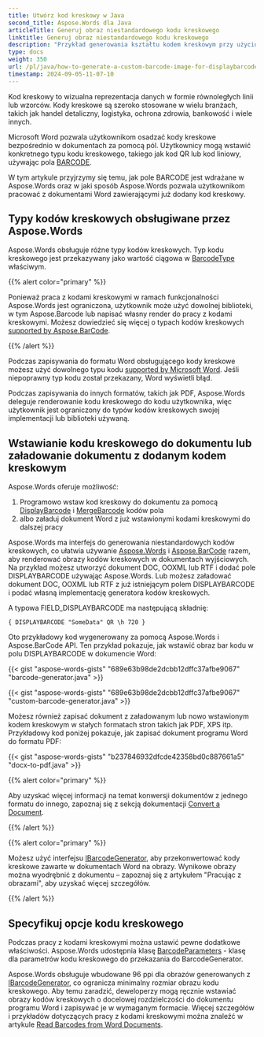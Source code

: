 ```yaml
---
title: Utwórz kod kreskowy w Java
second_title: Aspose.Words dla Java
articleTitle: Generuj obraz niestandardowego kodu kreskowego
linktitle: Generuj obraz niestandardowego kodu kreskowego
description: "Przykład generowania kształtu kodem kreskowym przy użyciu Java."
type: docs
weight: 350
url: /pl/java/how-to-generate-a-custom-barcode-image-for-displaybarcode-field/
timestamp: 2024-09-05-11-07-10
---
```


Kod kreskowy to wizualna reprezentacja danych w formie równoległych linii lub wzorców. Kody kreskowe są szeroko stosowane w wielu branżach, takich jak handel detaliczny, logistyka, ochrona zdrowia, bankowość i wiele innych.

Microsoft Word pozwala użytkownikom osadzać kody kreskowe bezpośrednio w dokumentach za pomocą pól. Użytkownicy mogą wstawić konkretnego typu kodu kreskowego, takiego jak kod QR lub kod liniowy, używając pola [BARCODE](https://learn.microsoft.com/en-us/openspecs/office_standards/ms-oi29500/cbc893c0-9683-416d-84c6-407a92451c19).

W tym artykule przyjrzymy się temu, jak pole BARCODE jest wdrażane w Aspose.Words oraz w jaki sposób Aspose.Words pozwala użytkownikom pracować z dokumentami Word zawierającymi już dodany kod kreskowy.

## Typy kodów kreskowych obsługiwane przez Aspose.Words

Aspose.Words obsługuje różne typy kodów kreskowych. Typ kodu kreskowego jest przekazywany jako wartość ciągowa w [BarcodeType](https://reference.aspose.com/words/java/com.aspose.words/barcodeparameters/#getBarcodeType) właściwym.

{{% alert color="primary" %}}

Ponieważ praca z kodami kreskowymi w ramach funkcjonalności Aspose.Words jest ograniczona, użytkownik może użyć dowolnej biblioteki, w tym Aspose.Barcode lub napisać własny render do pracy z kodami kreskowymi. Możesz dowiedzieć się więcej o typach kodów kreskowych [supported by Aspose.BarCode](https://docs.aspose.com/barcode/java/barcode-types/).

{{% /alert %}}

Podczas zapisywania do formatu Word obsługującego kody kreskowe możesz użyć dowolnego typu kodu [supported by Microsoft Word](https://support.microsoft.com/en-us/office/field-codes-displaybarcode-6d81eade-762d-4b44-ae81-f9d3d9e07be3). Jeśli niepoprawny typ kodu został przekazany, Word wyświetli błąd.

Podczas zapisywania do innych formatów, takich jak PDF, Aspose.Words deleguje renderowanie kodu kreskowego do kodu użytkownika, więc użytkownik jest ograniczony do typów kodów kreskowych swojej implementacji lub biblioteki używaną.

## Wstawianie kodu kreskowego do dokumentu lub załadowanie dokumentu z dodanym kodem kreskowym

Aspose.Words oferuje możliwość:

1. Programowo wstaw kod kreskowy do dokumentu za pomocą [DisplayBarcode](https://support.microsoft.com/en-au/office/field-codes-displaybarcode-6d81eade-762d-4b44-ae81-f9d3d9e07be3) i [MergeBarcode](https://support.microsoft.com/en-au/office/field-codes-mergebarcode-812fc43f-cb53-4782-8f9f-290ed08d34f3) kodów pola
2. albo załaduj dokument Word z już wstawionymi kodami kreskowymi do dalszej pracy

Aspose.Words ma interfejs do generowania niestandardowych kodów kreskowych, co ułatwia używanie [Aspose.Words](https://products.aspose.com/words/java/) i [Aspose.BarCode](https://products.aspose.com/barcode/java/) razem, aby renderować obrazy kodów kreskowych w dokumentach wyjściowych. Na przykład możesz utworzyć dokument DOC, OOXML lub RTF i dodać pole DISPLAYBARCODE używając Aspose.Words. Lub możesz załadować dokument DOC, OOXML lub RTF z już istniejącym polem DISPLAYBARCODE i podać własną implementację generatora kodów kreskowych.

A typowa FIELD_DISPLAYBARCODE ma następującą składnię:

`{ DISPLAYBARCODE "SomeData" QR \h 720 }`

Oto przykładowy kod wygenerowany za pomocą Aspose.Words i Aspose.BarCode API. Ten przykład pokazuje, jak wstawić obraz bar kodu w polu DISPLAYBARCODE w dokumencie Word:

{{< gist "aspose-words-gists" "689e63b98de2dcbb12dffc37afbe9067" "barcode-generator.java" >}}

{{< gist "aspose-words-gists" "689e63b98de2dcbb12dffc37afbe9067" "custom-barcode-generator.java" >}}

Możesz również zapisać dokument z załadowanym lub nowo wstawionym kodem kreskowym w stałych formatach stron takich jak PDF, XPS itp. Przykładowy kod poniżej pokazuje, jak zapisać dokument programu Word do formatu PDF:

{{< gist "aspose-words-gists" "b237846932dfcde42358bd0c887661a5" "docx-to-pdf.java" >}}

{{% alert color="primary" %}}

Aby uzyskać więcej informacji na temat konwersji dokumentów z jednego formatu do innego, zapoznaj się z sekcją dokumentacji [Convert a Document](/words/java/convert-a-document/).

{{% /alert %}}

{{% alert color="primary" %}}

Możesz użyć interfejsu [IBarcodeGenerator](https://reference.aspose.com/words/java/com.aspose.words/ibarcodegenerator/), aby przekonwertować kody kreskowe zawarte w dokumentach Word na obrazy. Wynikowe obrazy można wyodrębnić z dokumentu – zapoznaj się z artykułem "Pracując z obrazami", aby uzyskać więcej szczegółów.

{{% /alert %}}

## Specyfikuj opcje kodu kreskowego

Podczas pracy z kodami kreskowymi można ustawić pewne dodatkowe właściwości. Aspose.Words udostępnia klasę [BarcodeParameters](https://reference.aspose.com/words/java/com.aspose.words/barcodeparameters/) - klasę dla parametrów kodu kreskowego do przekazania do BarcodeGenerator.

Aspose.Words obsługuje wbudowane 96 ppi dla obrazów generowanych z [IBarcodeGenerator](https://reference.aspose.com/words/java/com.aspose.words/ibarcodegenerator/), co ogranicza minimalny rozmiar obrazu kodu kreskowego. Aby temu zaradzić, deweloperzy mogą ręcznie wstawiać obrazy kodów kreskowych o docelowej rozdzielczości do dokumentu programu Word i zapisywać je w wymaganym formacie. Więcej szczegółów i przykładów dotyczących pracy z kodami kreskowymi można znaleźć w artykule [Read Barcodes from Word Documents](https://docs.aspose.com/barcode/java/read-barcode-from-word-document/).
